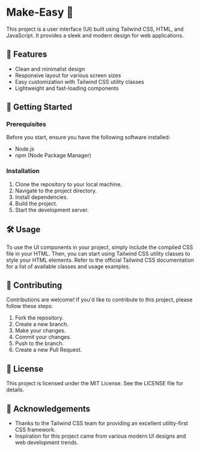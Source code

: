 # Make-Easy 🚀

This project is a user interface (UI) built using Tailwind CSS, HTML, and JavaScript. It provides a sleek and modern design for web applications.

## 🎨 Features

- Clean and minimalist design
- Responsive layout for various screen sizes
- Easy customization with Tailwind CSS utility classes
- Lightweight and fast-loading components

## 🚀 Getting Started

### Prerequisites

Before you start, ensure you have the following software installed:

- Node.js
- npm (Node Package Manager)

### Installation

1. Clone the repository to your local machine.
2. Navigate to the project directory.
3. Install dependencies.
4. Build the project.
5. Start the development server.

## 🛠️ Usage

To use the UI components in your project, simply include the compiled CSS file in your HTML. Then, you can start using Tailwind CSS utility classes to style your HTML elements. Refer to the official Tailwind CSS documentation for a list of available classes and usage examples.

## 🤝 Contributing

Contributions are welcome! If you'd like to contribute to this project, please follow these steps:
1. Fork the repository.
2. Create a new branch.
3. Make your changes.
4. Commit your changes.
5. Push to the branch.
6. Create a new Pull Request.

## 📄 License

This project is licensed under the MIT License. See the LICENSE file for details.

## 🙏 Acknowledgements

- Thanks to the Tailwind CSS team for providing an excellent utility-first CSS framework.
- Inspiration for this project came from various modern UI designs and web development trends.
